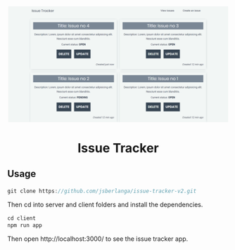 <p align="center">
  <a href="#">
    <img alt="issue-tracker" src="client/static/images/capture.png" width="500" />
  </a>
</p>
<h1 align="center">
  Issue Tracker
</h1>

## Usage

```js
git clone https://github.com/jsberlanga/issue-tracker-v2.git
```

Then cd into server and client folders and install the dependencies.

```js
cd client
npm run app
```

Then open http://localhost:3000/ to see the issue tracker app.
